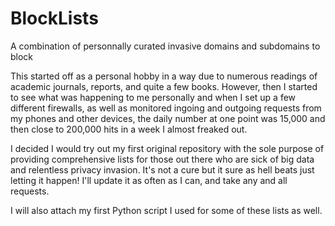 # BlockLists

A combination of personnally curated invasive domains and subdomains to block

This started off as a personal hobby in a way due to numerous readings of academic journals, reports, and quite a few books. However, then I started to see what was happening to me personally and when I set up a few different firewalls, as well as monitored ingoing and outgoing requests from my phones and other devices, the daily number at one point was 15,000 and then close to 200,000 hits in a week I almost freaked out. 


I decided I would try out my first original repository with the sole purpose of providing comprehensive lists for those out there who are sick of big data and relentless privacy invasion. It's not a cure but it sure as hell beats just letting it happen! I'll update it as often as I can, and take any and all requests. 


I will also attach my first Python script I used for some of these lists as well. 
